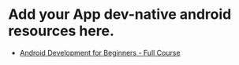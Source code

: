 # Add your App dev-native android resources here.

- [Android Development for Beginners - Full Course](https://www.youtube.com/watch?v=fis26HvvDII)
